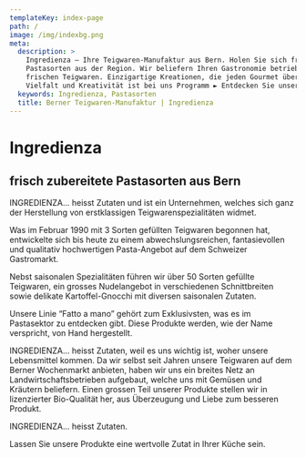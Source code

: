 ```yaml
---
templateKey: index-page
path: /
image: /img/indexbg.png
meta:
  description: >
    Ingredienza – Ihre Teigwaren-Manufaktur aus Bern. Holen Sie sich frische
    Pastasorten aus der Region. Wir beliefern Ihren Gastronomie betrieb mit
    frischen Teigwaren. Einzigartige Kreationen, die jeden Gourmet überraschen.
    Vielfalt und Kreativität ist bei uns Programm ► Entdecken Sie unser Angebot
  keywords: Ingredienza, Pastasorten 
  title: Berner Teigwaren-Manufaktur | Ingredienza 
---
```


# Ingredienza

## frisch zubereitete Pastasorten aus Bern 

INGREDIENZA... heisst Zutaten und ist ein Unternehmen, welches sich ganz der
Herstellung von erstklassigen Teigwarenspezialitäten widmet. 

Was im Februar 1990 mit 3 Sorten gefüllten Teigwaren begonnen hat,
entwickelte sich bis heute zu einem abwechslungsreichen, fantasievollen
und qualitativ hochwertigen Pasta-Angebot auf dem Schweizer Gastromarkt.

Nebst saisonalen Spezialitäten führen wir über 50 Sorten gefüllte
Teigwaren, ein grosses Nudelangebot in verschiedenen Schnittbreiten
sowie delikate Kartoffel-Gnocchi mit diversen saisonalen Zutaten.

Unsere Linie “Fatto a mano” gehört zum Exklusivsten, was es
im Pastasektor zu entdecken gibt. Diese Produkte werden, wie der Name
verspricht, von Hand hergestellt. 

INGREDIENZA... heisst Zutaten, weil es uns wichtig ist, woher unsere
Lebensmittel kommen. Da wir selbst seit Jahren unsere Teigwaren
auf dem Berner Wochenmarkt anbieten, haben wir uns ein breites Netz an
Landwirtschaftsbetrieben aufgebaut, welche uns mit Gemüsen und Kräutern
beliefern. Einen grossen Teil unserer Produkte stellen wir in lizenzierter
Bio-Qualität her, aus Überzeugung und Liebe zum besseren Produkt.

INGREDIENZA... heisst Zutaten. 

Lassen Sie unsere Produkte eine wertvolle Zutat in Ihrer Küche sein.

